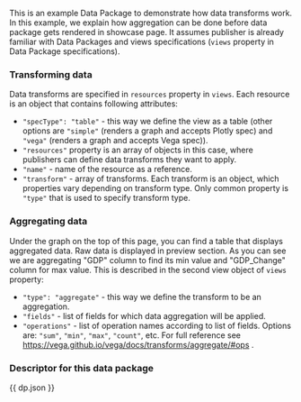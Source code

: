 This is an example Data Package to demonstrate how data transforms work. In this example, we explain how aggregation can be done before data package gets rendered in showcase page. It assumes publisher is already familiar with Data Packages and views specifications (`views` property in Data Package specifications).

### Transforming data

Data transforms are specified in `resources` property in `views`. Each resource is an object that contains following attributes:

* `"specType": "table"` - this way we define the view as a table (other options are `"simple"` (renders a graph and accepts Plotly spec) and `"vega"` (renders a graph and accepts Vega spec)).
* `"resources"` property is an array of objects in this case, where publishers can define data transforms they want to apply.
* `"name"` - name of the resource as a reference.
* `"transform"` - array of transforms. Each transform is an object, which properties vary depending on transform type. Only common property is `"type"` that is used to specify transform type.

### Aggregating data

Under the graph on the top of this page, you can find a table that displays aggregated data. Raw data is displayed in preview section. As you can see we are aggregating "GDP" column to find its min value and "GDP_Change" column for max value. This is described in the second view object of `views` property:

* `"type": "aggregate"` - this way we define the transform to be an aggregation.
* `"fields"` - list of fields for which data aggregation will be applied.
* `"operations"` - list of operation names according to list of fields. Options are: `"sum"`, `"min"`, `"max"`, `"count"`, etc. For full reference see https://vega.github.io/vega/docs/transforms/aggregate/#ops .

### Descriptor for this data package

{{ dp.json }}
